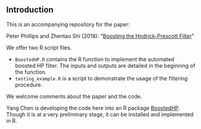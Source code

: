 ﻿
## Introduction

This is an accompanying repository for the paper:

Peter Phillips and Zhentao Shi (2018): "[Boosting the Hodrick-Prescott Filter](https://arxiv.org/abs/1905.00175)"

We offer two R script files.

* `BoostedHP.R` contains the R function to implement the automated boosted HP filter.
The inputs and outputs are detailed in the beginning of the function.
* `testing_example.R` is a script to demonstrate the usage of the filtering procedure.

We welcome comments about the paper and the code.

Yang Chen is developing the code here into an R package [BoostedHP](https://github.com/chenyang45/BoostedHP).
Though it is at a very preliminary stage, it can be installed and implemented in R.

